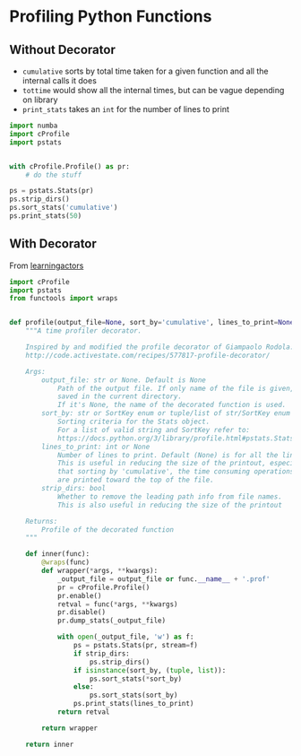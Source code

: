 # Profiling Python Functions
## Without Decorator

- `cumulative` sorts by total time taken for a given function and all the internal calls it does
- `tottime` would show all the internal times, but can be vague depending on library
- `print_stats` takes an `int` for the number of lines to print

```python 
import numba
import cProfile
import pstats


with cProfile.Profile() as pr:
    # do the stuff

ps = pstats.Stats(pr)
ps.strip_dirs()
ps.sort_stats('cumulative')
ps.print_stats(50)
```

## With Decorator

From [learningactors](https://learningactors.com/how-to-profile-your-code-in-python/)

```python
import cProfile
import pstats
from functools import wraps


def profile(output_file=None, sort_by='cumulative', lines_to_print=None, strip_dirs=False):
    """A time profiler decorator.

    Inspired by and modified the profile decorator of Giampaolo Rodola:
    http://code.activestate.com/recipes/577817-profile-decorator/

    Args:
        output_file: str or None. Default is None
            Path of the output file. If only name of the file is given, it's
            saved in the current directory.
            If it's None, the name of the decorated function is used.
        sort_by: str or SortKey enum or tuple/list of str/SortKey enum
            Sorting criteria for the Stats object.
            For a list of valid string and SortKey refer to:
            https://docs.python.org/3/library/profile.html#pstats.Stats.sort_stats
        lines_to_print: int or None
            Number of lines to print. Default (None) is for all the lines.
            This is useful in reducing the size of the printout, especially
            that sorting by 'cumulative', the time consuming operations
            are printed toward the top of the file.
        strip_dirs: bool
            Whether to remove the leading path info from file names.
            This is also useful in reducing the size of the printout

    Returns:
        Profile of the decorated function
    """

    def inner(func):
        @wraps(func)
        def wrapper(*args, **kwargs):
            _output_file = output_file or func.__name__ + '.prof'
            pr = cProfile.Profile()
            pr.enable()
            retval = func(*args, **kwargs)
            pr.disable()
            pr.dump_stats(_output_file)

            with open(_output_file, 'w') as f:
                ps = pstats.Stats(pr, stream=f)
                if strip_dirs:
                    ps.strip_dirs()
                if isinstance(sort_by, (tuple, list)):
                    ps.sort_stats(*sort_by)
                else:
                    ps.sort_stats(sort_by)
                ps.print_stats(lines_to_print)
            return retval

        return wrapper

    return inner
```